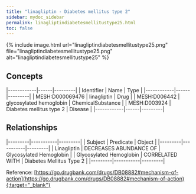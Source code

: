 ```yaml
---
title: "linagliptin - Diabetes mellitus type 2"
sidebar: mydoc_sidebar
permalink: linagliptindiabetesmellitustype25.html
toc: false 
---
```


{% include image.html url="linagliptindiabetesmellitustype25.png" file="linagliptindiabetesmellitustype25.png" alt="linagliptindiabetesmellitustype25" %}

## Concepts

|------------|------|---------|
| Identifier | Name | Type    |
|------------|------|---------|
| MESH:D000069476 | linagliptin | Drug |
| MESH:D006442 | glycosylated hemoglobin | ChemicalSubstance |
| MESH:D003924 | Diabetes mellitus type 2 | Disease |
|------------|------|---------|

## Relationships

|---------|-----------|---------|
| Subject | Predicate | Object  |
|---------|-----------|---------|
| Linagliptin | DECREASES ABUNDANCE OF | Glycosylated Hemoglobin |
| Glycosylated Hemoglobin | CORRELATED WITH | Diabetes Mellitus Type 2 |
|---------|-----------|---------|

Reference: [https://go.drugbank.com/drugs/DB08882#mechanism-of-action](https://go.drugbank.com/drugs/DB08882#mechanism-of-action){:target="_blank"}
